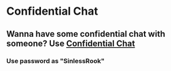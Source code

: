 # Confidential Chat
## Wanna have some confidential chat with someone?  Use [Confidential Chat](https://sinlessrook.github.io/ConfidentialChat/)
### Use password as  "SinlessRook"

